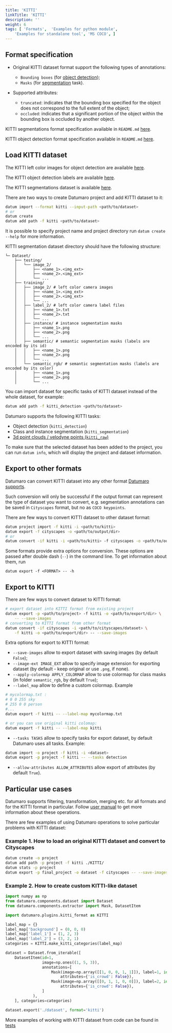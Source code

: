 ```yaml
---
title: 'KITTI'
linkTitle: 'KITTI'
description: ''
weight: 6
tags: [ 'Formats',  'Examples for python module',
    'Examples for standalone tool', 'MS COCO', ]
---
```


## Format specification

- Original KITTI dataset format support the following types of annotations:
  - `Bounding boxes` (for [object detection](http://www.cvlibs.net/datasets/kitti/eval_object.php?obj_benchmark));
  - `Masks` (for [segmentation](http://www.cvlibs.net/datasets/kitti/eval_semseg.php?benchmark=semantics2015) task).

- Supported attributes:
  - `truncated`: indicates that the bounding box specified for the object does
    not correspond to the full extent of the object;
  - `occluded`: indicates that a significant portion of the object within the
    bounding box is occluded by another object.

KITTI segmentations format specification available in `README.md` [here](https://s3.eu-central-1.amazonaws.com/avg-kitti/devkit_semantics.zip).

KITTI object detection format specification available in `README.md` [here](https://s3.eu-central-1.amazonaws.com/avg-kitti/devkit_object.zip).

## Load KITTI dataset

The KITTI left color images for object detection are available [here](http://www.cvlibs.net/download.php?file=data_object_image_2.zip).

The KITTI object detection labels are available [here](http://www.cvlibs.net/download.php?file=data_object_label_2.zip).

The KITTI segmentations dataset is available [here](http://www.cvlibs.net/download.php?file=data_semantics.zip).

There are two ways to create Datumaro project and add KITTI dataset to it:

``` bash
datum import --format kitti --input-path <path/to/dataset>
# or
datum create
datum add path -f kitti <path/to/dataset>
```

It is possible to specify project name and project directory run
`datum create --help` for more information.

KITTI segmentation dataset directory should have the following structure:

<!--lint disable fenced-code-flag-->
```
└─ Dataset/
    ├── testing/
    │   └── image_2/
    │       ├── <name_1>.<img_ext>
    │       ├── <name_2>.<img_ext>
    │       └── ...
    ├── training/
    │   ├── image_2/ # left color camera images
    │   │   ├── <name_1>.<img_ext>
    │   │   ├── <name_2>.<img_ext>
    │   │   └── ...
    │   ├── label_2/ # left color camera label files
    │   │   ├── <name_1>.txt
    │   │   ├── <name_2>.txt
    │   │   └── ...
    │   ├── instance/ # instance segmentation masks
    │   │   ├── <name_1>.png
    │   │   ├── <name_2>.png
    │   │   └── ...
    │   ├── semantic/ # semantic segmentation masks (labels are encoded by its id)
    │   │   ├── <name_1>.png
    │   │   ├── <name_2>.png
    │   │   └── ...
    │   └── semantic_rgb/ # semantic segmentation masks (labels are encoded by its color)
    │       ├── <name_1>.png
    │       ├── <name_2>.png
    │       └── ...
```

You can import dataset for specific tasks
of KITTI dataset instead of the whole dataset,
for example:

``` bash
datum add path -f kitti_detection <path/to/dataset>
```

Datumaro supports the following KITTI tasks:
- Object detection (`kitti_detection`)
- Class and instance segmentation (`kitti_segmentation`)
- [3d point clouds / velodyne points (`kitti_raw`)](/docs/formats/kitti_raw/)

To make sure that the selected dataset has been added to the project, you can
run `datum info`, which will display the project and dataset information.

## Export to other formats

Datumaro can convert KITTI dataset into any other format [Datumaro supports](/docs/user-manual/supported-formats/).

Such conversion will only be successful if the output
format can represent the type of dataset you want to convert,
e.g. segmentation annotations can be
saved in `Cityscapes` format, but no as `COCO keypoints`.

There are few ways to convert KITTI dataset to other dataset format:

``` bash
datum project import -f kitti -i <path/to/kitti>
datum export -f cityscapes -o <path/to/output/dir>
# or
datum convert -if kitti -i <path/to/kitti> -f cityscapes -o <path/to/output/dir>
```

Some formats provide extra options for conversion.
These options are passed after double dash (`--`) in the command line.
To get information about them, run

`datum export -f <FORMAT> -- -h`

## Export to KITTI

There are few ways to convert dataset to KITTI format:

``` bash
# export dataset into KITTI format from existing project
datum export -p <path/to/project> -f kitti -o <path/to/export/dir> \
    -- --save-images
# converting to KITTI format from other format
datum convert -if cityscapes -i <path/to/cityscapes/dataset> \
    -f kitti -o <path/to/export/dir> -- --save-images
```

Extra options for export to KITTI format:
- `--save-images` allow to export dataset with saving images
  (by default `False`);
- `--image-ext IMAGE_EXT` allow to specify image extension
  for exporting dataset (by default - keep original or use `.png`, if none).
- `--apply-colormap APPLY_COLORMAP` allow to use colormap for class masks
  (in folder `semantic_rgb`, by default `True`);
- `--label_map` allow to define a custom colormap. Example

``` bash
# mycolormap.txt :
# 0 0 255 sky
# 255 0 0 person
#...
datum export -f kitti -- --label-map mycolormap.txt

# or you can use original kitti colomap:
datum export -f kitti -- --label-map kitti
```
- `--tasks TASKS` allow to specify tasks for export dataset,
by default Datumaro uses all tasks. Example:

```bash
datum import -o project -f kitti -i <dataset>
datum export -p project -f kitti -- --tasks detection
```
- `--allow-attributes ALLOW_ATTRIBUTES` allow export of attributes
(by default `True`).

## Particular use cases

Datumaro supports filtering, transformation, merging etc. for all formats
and for the KITTI format in particular. Follow
[user manual](/docs/user-manual/)
to get more information about these operations.

There are few examples of using Datumaro operations to solve
particular problems with KITTI dataset:

### Example 1. How to load an original KITTI dataset and convert to Cityscapes

```bash
datum create -o project
datum add path -p project -f kitti ./KITTI/
datum stats -p project
datum export -p final_project -o dataset -f cityscapes -- --save-images
```

### Example 2. How to create custom KITTI-like dataset

```python
import numpy as np
from datumaro.components.dataset import Dataset
from datumaro.components.extractor import Mask, DatasetItem

import datumaro.plugins.kitti_format as KITTI

label_map = {}
label_map['background'] = (0, 0, 0)
label_map['label_1'] = (1, 2, 3)
label_map['label_2'] = (3, 2, 1)
categories = KITTI.make_kitti_categories(label_map)

dataset = Dataset.from_iterable([
    DatasetItem(id=1,
                image=np.ones((1, 5, 3)),
                annotations=[
                    Mask(image=np.array([[1, 0, 0, 1, 1]]), label=1, id=0,
                        attributes={'is_crowd': False}),
                    Mask(image=np.array([[0, 1, 1, 0, 0]]), label=2, id=0,
                        attributes={'is_crowd': False}),
                ]
            ),
    ], categories=categories)

dataset.export('./dataset', format='kitti')
```

More examples of working with KITTI dataset from code can be found in
[tests](https://github.com/openvinotoolkit/datumaro/tree/develop/tests/test_kitti_format.py)
